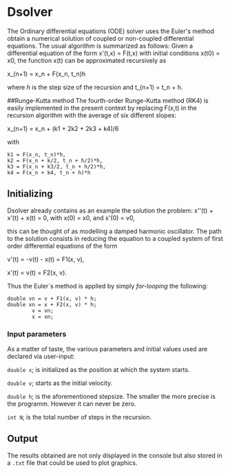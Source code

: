 # Dsolver
The Ordinary differential equations (ODE) solver uses the Euler's method obtain a numerical solution of coupled or non-coupled differential equations. 
The usual algorithm is summarized as follows:
Given a differential equation of the form x'(t,x) = F(t,x) with initial conditions x(t0) = x0, the function x(t) can be approximated recursively as 

x_(n+1) = x_n + F(x_n, t_n)h

where *h* is the step size of the recursion and t_(n+1) = t_n + h.

##Runge-Kutta method
The fourth-order Runge-Kutta method (RK4) is easily implemented in the present context by replacing F(x,t) in the recursion algorithm with the average of six different slopes:

x_(n+1) = x_n + (k1 + 2k2 + 2k3 + k4)/6

with 
```
k1 = F(x_n, t_n)*h,
k2 = F(x_n + k/2, t_n + h/2)*h,
k3 = F(x_n + k3/2, t_n + h/2)*h,
k4 = F(x_n + k4, t_n + h)*h
```
## Initializing 
Dsolver already contains as an example the solution the problem:
x''(t) + x'(t) + x(t) = 0, with x(0) = x0, and x'(0) = v0, 

this can be thought of as modelling a damped harmonic oscillator. The path to the solution consists in reducing the equation to a coupled system of first order differential equations of the form

v'(t) = -v(t) - x(t) = F1(x, v),

x'(t) = v(t) = F2(x, v).

Thus the Euler´s method is applied by simply *for-looping* the following:
```
double vn = v + F1(x, v) * h;
double xn = x + F2(x, v) * h;
        v = vn;
        x = xn;
```
### Input parameters
As a matter of taste, the various parameters and initial values used are declared via user-input:

`double x`; is initialized as the position at which the system starts.

`double v`; starts as the initial velocity.

`double h`; is the aforementioned stepsize. The smaller the more precise is the programm. However it can never be zero.

`int N`; is the total number of steps in the recursion. 

## Output
The results obtained are not only displayed in the console but also stored in a `.txt` file that could be used to plot graphics.


